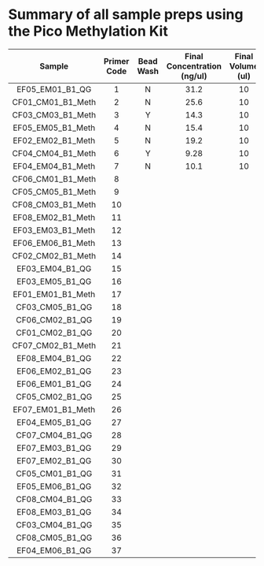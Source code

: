 # Summary of all sample preps using the Pico Methylation Kit



| Sample | Primer Code | Bead Wash | Final Concentration (ng/ul) | Final Volume (ul) | Tapestation Link | Notebook | 
|:------:|:-----------:|:--:|:-------------------:|:------------:|:----------------:|:--------:|
| EF05_EM01_B1_QG	 | 1 | N | 31.2 | 10 | [Sample 1](https://github.com/epigeneticstoocean/2018OAExp_larvae/blob/master/labwork/sequencing%20reports/2020-11-19_L18_R1_2samples.pdf) | [Link](https://github.com/epigeneticstoocean/2018OAExp_larvae/blob/master/notebook/20201117_L18LibraryPrep_S1_2samples.md) |
| CF01_CM01_B1_Meth	| 2 | N | 25.6 | 10 | [Sample 2](https://github.com/epigeneticstoocean/2018OAExp_larvae/blob/master/labwork/sequencing%20reports/2020-11-19_L18_R1_2samples.pdf) | [Link](https://github.com/epigeneticstoocean/2018OAExp_larvae/blob/master/notebook/20201117_L18LibraryPrep_S1_2samples.md) |
| CF03_CM03_B1_Meth	| 3 | Y | 14.3 | 10 | [E1](https://github.com/epigeneticstoocean/2018OAExp_larvae/blob/master/labwork/2020-12-16-01_L18_LibPrep_OffspringSamples.pdf) | [Link](https://github.com/epigeneticstoocean/2018OAExp_larvae/blob/master/notebook/20201215_BSConversion.md) |
| EF05_EM05_B1_Meth	| 4 | N | 15.4 | 10 | [B1](https://github.com/epigeneticstoocean/2018OAExp_larvae/blob/master/labwork/2020-12-16-01_L18_LibPrep_OffspringSamples.pdf) | [Link](https://github.com/epigeneticstoocean/2018OAExp_larvae/blob/master/notebook/20201120_BSConversion.md)
| EF02_EM02_B1_Meth	| 5 | N | 19.2 | 10 | [C1](https://github.com/epigeneticstoocean/2018OAExp_larvae/blob/master/labwork/2020-12-16-01_L18_LibPrep_OffspringSamples.pdf) | [Link](https://github.com/epigeneticstoocean/2018OAExp_larvae/blob/master/notebook/20201120_BSConversion.md)
| CF04_CM04_B1_Meth	| 6 | Y | 9.28 | 10 | [F1](https://github.com/epigeneticstoocean/2018OAExp_larvae/blob/master/labwork/2020-12-16-01_L18_LibPrep_OffspringSamples.pdf) | [Link](https://github.com/epigeneticstoocean/2018OAExp_larvae/blob/master/notebook/20201215_BSConversion.md) |
| EF04_EM04_B1_Meth	| 7 | N | 10.1 | 10 | [D1](https://github.com/epigeneticstoocean/2018OAExp_larvae/blob/master/labwork/2020-12-16-01_L18_LibPrep_OffspringSamples.pdf) | [Link](https://github.com/epigeneticstoocean/2018OAExp_larvae/blob/master/notebook/20201120_BSConversion.md) | 
| CF06_CM01_B1_Meth	| 8 |
| CF05_CM05_B1_Meth	| 9 |
| CF08_CM03_B1_Meth	| 10 |
| EF08_EM02_B1_Meth	| 11
| EF03_EM03_B1_Meth	| 12
| EF06_EM06_B1_Meth	| 13
| CF02_CM02_B1_Meth	| 14
| EF03_EM04_B1_QG	| 15
| EF03_EM05_B1_QG	| 16
| EF01_EM01_B1_Meth	| 17
| CF03_CM05_B1_QG	| 18
| CF06_CM02_B1_QG	| 19
| CF01_CM02_B1_QG	| 20
| CF07_CM02_B1_Meth	| 21
| EF08_EM04_B1_QG	| 22
| EF06_EM02_B1_QG	| 23
| EF06_EM01_B1_QG	| 24
| CF05_CM02_B1_QG	| 25
| EF07_EM01_B1_Meth	| 26
| EF04_EM05_B1_QG	| 27
| CF07_CM04_B1_QG	| 28
| EF07_EM03_B1_QG	| 29
| EF07_EM02_B1_QG	| 30
| CF05_CM01_B1_QG	| 31
| EF05_EM06_B1_QG	| 32
| CF08_CM04_B1_QG	| 33
| EF08_EM03_B1_QG	| 34
| CF03_CM04_B1_QG	| 35
| CF08_CM05_B1_QG	| 36
| EF04_EM06_B1_QG	| 37
